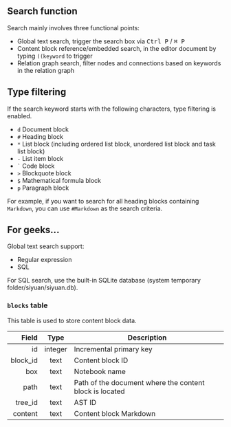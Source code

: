 ## Search function

Search mainly involves three functional points:

* Global text search, trigger the search box via <kbd>Ctrl P</kbd> / <kbd>⌘ P</kbd>
* Content block reference/embedded search, in the editor document by typing `((keyword` to trigger
* Relation graph search, filter nodes and connections based on keywords in the relation graph

## Type filtering

If the search keyword starts with the following characters, type filtering is enabled.

* `d` Document block
* `#` Heading block
* `*` List block (including ordered list block, unordered list block and task list block)
* `-` List item block
* `` ` `` Code block
* `>` Blockquote block
* `$` Mathematical formula block
* `p` Paragraph block

For example, if you want to search for all heading blocks containing `Markdown`, you can use `#Markdown` as the search criteria.

## For geeks...

Global text search support:

* Regular expression
* SQL

For SQL search, use the built-in SQLite database (system temporary folder/siyuan/siyuan.db).

### `blocks` table

This table is used to store content block data.

|    Field |  Type  | Description                                             |
| -------: | :-----: | ------------------------------------------------------- |
|       id | integer | Incremental primary key                                 |
| block_id |  text  | Content block ID                                        |
|      box |  text  | Notebook name                                           |
|     path |  text  | Path of the document where the content block is located |
|  tree_id |  text  | AST ID                                                  |
|  content |  text  | Content block Markdown                                  |
